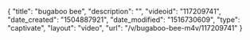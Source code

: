 {
    "title": "bugaboo bee",
    "description": "",
    "videoid": "117209741",
    "date_created": "1504887921",
    "date_modified": "1516730609",
    "type": "captivate",
    "layout": "video",
    "url": "\/v\/bugaboo-bee-m4v\/117209741"
}